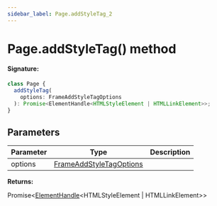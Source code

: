 ```yaml
---
sidebar_label: Page.addStyleTag_2
---
```


# Page.addStyleTag() method

#### Signature:

```typescript
class Page {
  addStyleTag(
    options: FrameAddStyleTagOptions
  ): Promise<ElementHandle<HTMLStyleElement | HTMLLinkElement>>;
}
```

## Parameters

| Parameter | Type                                                              | Description |
| --------- | ----------------------------------------------------------------- | ----------- |
| options   | [FrameAddStyleTagOptions](./puppeteer.frameaddstyletagoptions.md) |             |

**Returns:**

Promise&lt;[ElementHandle](./puppeteer.elementhandle.md)&lt;HTMLStyleElement \| HTMLLinkElement&gt;&gt;
